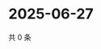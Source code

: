 # 2025-06-27

共 0 条

<!-- BEGIN ZHIHUVIDEO -->
<!-- 最后更新时间 Fri Jun 27 2025 23:12:29 GMT+0800 (China Standard Time) -->

<!-- END ZHIHUVIDEO -->
